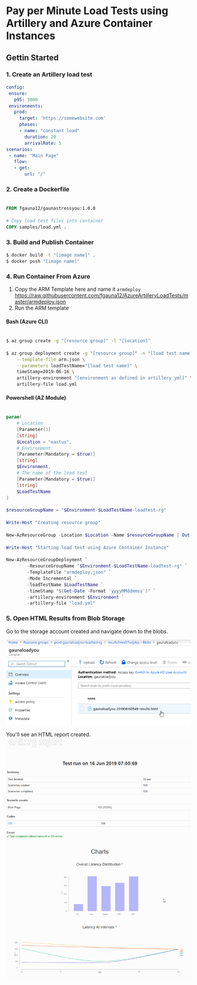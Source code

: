 
# Pay per Minute Load Tests using Artillery and Azure Container Instances

## Gettin Started

### 1. Create an Artillery load test

``` yaml
config:
 ensure:
   p95: 3000
 environments:
   prod:
     target: 'https://somewebsite.com'
     phases:
     - name: "constant load"
       duration: 20
       arrivalRate: 5
scenarios:
 - name: "Main Page"
   flow:
   - get:
       url: "/"
```

### 2. Create a Dockerfile

``` Dockerfile

FROM fgauna12/gaunastressyou:1.0.0

# Copy load test files into container
COPY samples/load.yml .

```

### 3. Build and Publish Container

``` bash
$ docker build -t "[image name]" . 
$ docker push "[image name]"
```

### 4. Run Container From Azure

1. Copy the ARM Template here and name it `armdeploy`
https://raw.githubusercontent.com/fgauna12/AzureArtilleryLoadTests/master/armdeploy.json
2. Run the ARM template

#### Bash (Azure CLI)

``` bash

$ az group create -g "[resource group]" -l "[location]"

$ az group deployment create -g "[resource group]" -n "[load test name]" \
    --template-file arm.json \
    --parameters loadTestName="[load test name]" \
    timeStamp=2019-06-16 \
    artillery-environment "[environment as defined in artillery yml]" \
    artillery-file load.yml

```

#### Powershell (AZ Module)

``` powershell

param(
    # Location
    [Parameter()]
    [string]
    $Location = "eastus",
    # Environment
    [Parameter(Mandatory = $true)]
    [string]
    $Environment,
    # The name of the load test
    [Parameter(Mandatory = $true)]
    [string]
    $LoadTestName
)

$resourceGroupName = "$Environment-$LoadTestName-loadtest-rg"

Write-Host "Creating resource group"

New-AzResourceGroup -Location $Location -Name $resourceGroupName | Out-Null

Write-Host "Starting load test using Azure Container Instance"

New-AzResourceGroupDeployment `
        -ResourceGroupName "$Environment-$LoadTestName-loadtest-rg" `
        -TemplateFile "armdeploy.json" `
        -Mode Incremental `
        -loadTestName $LoadTestName `
        -timeStamp "$(Get-Date -Format 'yyyyMMddmmss')" `
        -artillery-environment $Environment `
        -artillery-file "load.yml"

```


### 5. Open HTML Results from Blob Storage

Go to the storage account created and navigate down to the blobs. 

![](images/chrome_2019-06-16_08-03-50.png)

You'll see an HTML report created.
![](images/chrome_2019-06-16_08-18-48.png)



